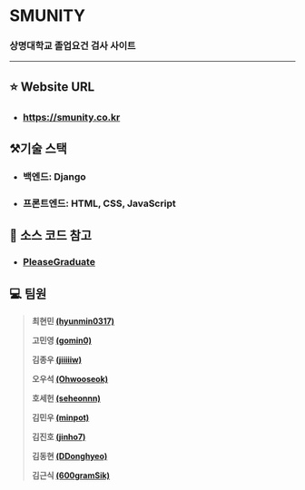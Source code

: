 # SMUNITY

### 상명대학교 졸업요건 검사 사이트

---

## :star: Website URL

* ### https://smunity.co.kr

## ⚒️기술 스택

* ### 백엔드: Django
* ### 프론트엔드: HTML, CSS, JavaScript

## :blue_book: 소스 코드 참고

* ### [PleaseGraduate](https://github.com/hanjo8813/PleaseGraduate)

## :computer: 팀원 

> **최현민 [(hyunmin0317)](https://github.com/hyunmin0317)**
>
> **고민영 [(gomin0)](https://github.com/gomin0)**
> 
> **김종우 [(jiiiiiw)](https://github.com/jiiiiiw)**
> 
> **오우석 [(Ohwooseok)](https://github.com/Ohwooseok)**
> 
> **호세헌 [(seheonnn)](https://github.com/seheonnn)**
> 
> **김민우 [(minpot)](https://github.com/minpot)**
> 
> **김진호 [(jinho7)](https://github.com/jinho7)**
> 
> **김동현 [(DDonghyeo)](https://github.com/DDonghyeo)**
> 
> **김근식 [(600gramSik)](https://github.com/600gramSik)**

